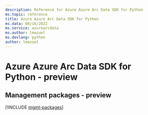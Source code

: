 ```yaml
---
description: Reference for Azure Azure Arc Data SDK for Python
ms.topic: reference
title: Azure Azure Arc Data SDK for Python
ms.data: 08/16/2022
ms.service: azurearcdata
ms.author: lmazuel
ms.devlang: python
author: lmazuel
---
```

# Azure Azure Arc Data SDK for Python - preview

## Management packages - preview
[!INCLUDE [mgmt-packages](azure-arc-data-mgmt-index.md)]